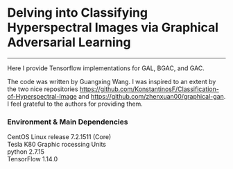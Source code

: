 # Delving into Classifying Hyperspectral Images via Graphical Adversarial Learning
---------------------------------------------
Here I provide Tensorflow implementations for GAL, BGAC, and GAC.

The code was written by Guangxing Wang. I was inspired to an extent by the two nice repositories <https://github.com/KonstantinosF/Classification-of-Hyperspectral-Image> 
and <https://github.com/zhenxuan00/graphical-gan>. I feel grateful to the authors for providing them.

### Environment & Main Dependencies
CentOS Linux release 7.2.1511 (Core)<br>
Tesla K80 Graphic rocessing Units<br>
python 2.7.15<br>
TensorFlow 1.14.0
